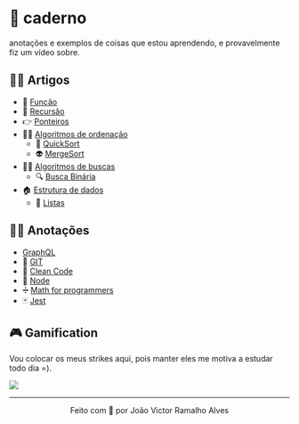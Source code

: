# 📖 caderno
anotações e exemplos de coisas que estou aprendendo, e provavelmente fiz um vídeo sobre.

## 👨‍🔬 Artigos
- 🐳 [Função](/funcao)
- 📂 [Recursão](/recursao)
- 👉 [Ponteiros](/ponteiros)
- 👨‍💻 [Algoritmos de ordenação](/algoritmos_ordenacao)
    - 🔢 [QuickSort](/algoritmos_ordenacao/quickSort)
    - 👽 [MergeSort](/algoritmos_ordenacao/mergeSort)
- 🕵️‍♀️ [Algoritmos de buscas](/algoritmos_busca)
    - 🔍 [Busca Binária](/algoritmos_busca/busca_binaria)
- 🏠 [Estrutura de dados](/estrutura_dados)
    - 🌌 [Listas](estrutura_dados/listas)

## 👨‍🎓 Anotações
- [GraphQL](/graphql)
- 🔨 [GIT](/git)
- 🧹 [Clean Code](/clean_code)
- 🧶 [Node](/nodejs)
- ➗ [Math for programmers](/math_for_programmers)
- 🃏 [Jest](/jest-test)

## 🎮 Gamification
Vou colocar os meus strikes aqui, pois manter eles me motiva a estudar todo dia =).

<img algin="center" src="https://github-readme-streak-stats.herokuapp.com?user=404jv&theme=dark&hide_border=true&date_format=j%2Fn%5B%2FY%5D"/>

---
<p align="center">Feito com 💚 por João Victor Ramalho Alves</p>
